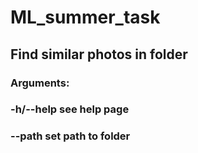 # ML_summer_task
## Find similar photos in folder
### Arguments:
### -h/--help see help page
###  --path set path to folder
